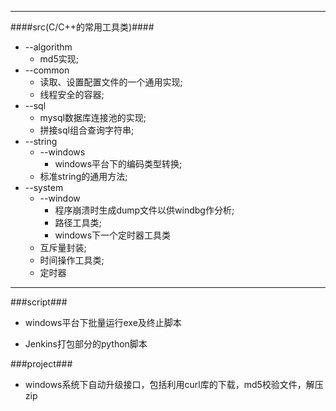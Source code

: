 
****
####src(C/C++的常用工具类)####

* --algorithm  
   * md5实现;
* --common
   * 读取、设置配置文件的一个通用实现;
   * 线程安全的容器;
* --sql
   * mysql数据库连接池的实现;
   * 拼接sql组合查询字符串;
* --string
   * --windows
      * windows平台下的编码类型转换;
   * 标准string的通用方法;
* --system
   * --window
      * 程序崩溃时生成dump文件以供windbg作分析;
      * 路径工具类;
	  * windows下一个定时器工具类
   * 互斥量封装;
   * 时间操作工具类;
   * 定时器

***

###script###

* windows平台下批量运行exe及终止脚本

* Jenkins打包部分的python脚本

###project###

* windows系统下自动升级接口，包括利用curl库的下载，md5校验文件，解压zip
       
      
